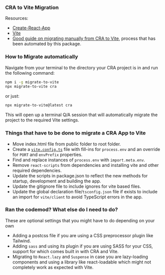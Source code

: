 ### CRA to Vite Migration

Resources:

-   [Create-React-App](https://create-react-app.dev/)
-   [Vite](https://vitejs.dev/)
-   [Good guide on migrating manually from CRA to Vite](https://cathalmacdonnacha.com/migrating-from-create-react-app-cra-to-vite), process that has been automated by this package.

### How to Migrate automatically

Navigate from your terminal to the directory your CRA project is in and run the following command:

```bash
npm i -g migrate-to-vite
npx migrate-to-vite cra
```

or just:

```bash
npx migrate-to-vite@latest cra
```

This will open up a terminal Q/A session that will automatically migrate the project to the required Vite settings.

### Things that have to be done to migrate a CRA App to Vite

-   Move index.html file from public folder to root folder.
-   Create a [`vite.config.ts`](https://vitejs.dev/config/) file with fill-ins for `process.env` and an override for `PORT` and `envPrefix` properties.
-   Find and replace instances of `process.env` with `import.meta.env`.
-   Remove `react-scripts` from dependencies and installing vite and other required dependencies.
-   Update the scripts in package.json to reflect the new methods for startup, development and building the app.
-   Update the gitignore file to include ignores for vite based files.
-   Update the global declaration file/`tsconfig.json` file if exists to include an import for `vite/client` to avoid TypeScript errors in the app.

### Ran the codemod? What else do I need to do?

These are optional settings that you might have to do depending on your own

-   Adding a postcss file if you are using a CSS preprocessor plugin like Tailwind.
-   Adding `sass` and using its plugin if you are using SASS for your CSS, support for which comes built in with CRA and Vite.
-   Migrating to `React.lazy` and `Suspense` in case you are lazy-loading components and using a library like react-loadable which might not completely work as expected with Vite.
